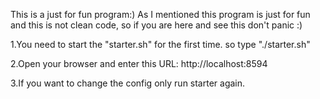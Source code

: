This is a just for fun program:) As I mentioned this program is just for fun and this is not clean code, so if you are here and see this don't panic :)

1.You need to start the "starter.sh" for the first time. so type "./starter.sh"

2.Open your browser and enter this URL: http://localhost:8594

3.If you want to change the config only run starter again.